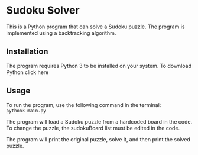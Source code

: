 # Sudoku Solver

This is a Python program that can solve a Sudoku puzzle. The program is implemented using a backtracking algorithm. 


## Installation

The program requires Python 3 to be installed on your system. To download Python click here

## Usage

To run the program, use the following command in the terminal:<br>
`
python3 main.py
`

The program will load a Sudoku puzzle from a hardcoded board in the code. To change the puzzle, the sudokuBoard list must be edited in the code.

The program will print the original puzzle, solve it, and then print the solved puzzle.
